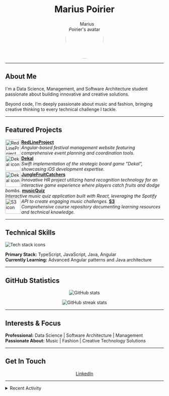 <h1 align="center">Marius Poirier</h1>

<p align="center">
  <img src="https://github.com/Marius-Poirier.png" width="120" alt="Marius Poirier's avatar" style="border-radius:50%"/>
</p>

---

## About Me

I'm a Data Science, Management, and Software Architecture student passionate about building innovative and creative solutions.

Beyond code, I'm deeply passionate about music and fashion, bringing creative thinking to every technical challenge I tackle.

---

## Featured Projects

<a href="https://github.com/Marius-Poirier/RedLineProject">
  <img align="left" width="48" src="https://github.com/Marius-Poirier/RedLineProject/raw/main/.github/icon.png" alt="RedLineProject icon" />
</a>
<strong><a href="https://github.com/Marius-Poirier/RedLineProject">RedLineProject</a></strong><br>
<em>Angular-based festival management website featuring comprehensive event planning and coordination tools.</em>

<br clear="left"/>

<a href="https://github.com/Marius-Poirier/Dekal">
  <img align="left" width="48" src="https://github.com/Marius-Poirier/Dekal/raw/main/.github/icon.png" alt="Dekal icon" />
</a>
<strong><a href="https://github.com/Marius-Poirier/Dekal">Dekal</a></strong><br>
<em>Swift implementation of the strategic board game "Dekal", showcasing iOS development expertise.</em>

<br clear="left"/>

<a href="https://github.com/Marius-Poirier/JungleFruitCatchers">
  <img align="left" width="48" src="https://github.com/Marius-Poirier/Dekal/raw/main/.github/icon.png" alt="Dekal icon" />
  <strong>JungleFruitCatchers</strong>
</a><br>
<em>Innovative HR project utilizing hand recognition technology for an interactive game experience where players catch fruits and dodge bombs.</em>

<a href="https://github.com/Marius-Poirier/musicQuiz">
  <strong>musicQuiz</strong>
</a><br>
<em>Interactive music quiz application built with React, leveraging the Spotify API to create engaging music challenges.</em>

<a href="https://github.com/Marius-Poirier/S3">
  <img align="left" width="48" src="https://github.com/Marius-Poirier/S3/raw/main/.github/icon.png" alt="S3 icon" />
</a>
<strong><a href="https://github.com/Marius-Poirier/S3">S3</a></strong><br>
<em>Comprehensive course repository documenting learning resources and technical knowledge.</em>

<br clear="left"/>

---

## Technical Skills

<p align="left">
  <img src="https://skillicons.dev/icons?i=ts,js,java,angular,react,swift,python,git,docker,aws" alt="Tech stack icons" />
</p>

**Primary Stack:** TypeScript, JavaScript, Java, Angular  
**Currently Learning:** Advanced Angular patterns and Java architecture

---

## GitHub Statistics

<p align="center">
  <img src="https://github-readme-stats.vercel.app/api?username=Marius-Poirier&show_icons=true&theme=tokyonight&hide_border=true" alt="GitHub stats"/>
</p>

<p align="center">
  <img src="https://github-readme-streak-stats.herokuapp.com/?user=Marius-Poirier&theme=tokyonight&hide_border=true" alt="GitHub streak stats"/>
</p>

---

## Interests & Focus

**Professional:** Data Science | Software Architecture | Management  
**Passionate About:** Music | Fashion | Creative Technology Solutions

---

## Get In Touch

<p align="center">
  <a href="https://www.linkedin.com/in/marius-poirier-280361378/">LinkedIn</a>
</p>

---

<details>
<summary>Recent Activity</summary>

<img src="https://github-readme-activity-graph.vercel.app/graph?username=Marius-Poirier&theme=tokyo-night&hide_border=true" alt="Activity graph"/>

</details>
